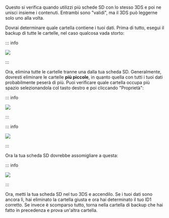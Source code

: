 Questo si verifica quando utilizzi più schede SD con lo stesso 3DS e poi ne unisci insieme i contenuti. Entrambi sono "validi", ma il 3DS può leggerne solo uno alla volta.

Dovrai determinare quale cartella contiene i tuoi dati. Prima di tutto, esegui il backup di tutte le cartelle, nel caso qualcosa vada storto:

::: info

![](/images/screenshots/troubleshooting/backup-id1.png)

:::

Ora, elimina tutte le cartelle tranne una dalla tua scheda SD. Generalmente, dovresti eliminare le cartelle **più piccole**, in quanto quella con tutti i tuoi dati probabilmente peserà di più. Puoi verificare quale cartella occupa più spazio selezionandola col tasto destro e poi cliccando "Proprietà":

::: info

![](/images/screenshots/troubleshooting/rightclick-properties.png)

:::

::: info

![](/images/screenshots/troubleshooting/compare-id1.png)

:::

Ora la tua scheda SD dovrebbe assomigliare a questa:

::: info

![](/images/screenshots/troubleshooting/correct-id1.png)

:::

Ora, metti la tua scheda SD nel tuo 3DS e accendilo. Se i tuoi dati sono ancora lì, hai eliminato la cartella giusta e ora hai determinato il tuo ID1 corretto. Se invece è scomparso tutto, torna nella cartella di backup che hai fatto in precedenza e prova un'altra cartella.